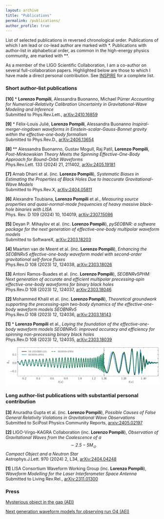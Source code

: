 ```yaml
---
layout: archive
title: "Publications"
permalink: /publications/
author_profile: true
---
```


List of selected publications in reversed chronological order. Publications of which I am lead or co-lead author are marked with *. Publications with author-list in alphabetical order, as common in the high-energy physics community, are marked with **.

As a member of the LIGO Scientific Collaboration, I am a co-author on several full-collaboration papers. Highlighted below are those to which I have made a direct personal contribution. See [INSPIRE](https://inspirehep.net/authors/2776658) for a complete list.

### Short author-list publications

**[10]** * **Lorenzo Pompili**, Alessandra Buonanno, Michael Pürrer *Accounting for Numerical-Relativity Calibration Uncertainty in Gravitational-Wave Modeling and Inference*  
Submitted to Phys.Rev.Lett., [arXiv:2410.16859](https://arxiv.org/abs/2410.16859)

**[9]** * Félix-Louis Julié, **Lorenzo Pompili**, Alessandra Buonanno *Inspiral-merger-ringdown waveforms in Einstein-scalar-Gauss-Bonnet gravity within the effective-one-body formalism*  
Submitted to Phys.Rev.D., [arXiv:2406.13654](https://arxiv.org/abs/2406.13654)

**[8]** ** Alessandra Buonanno, Gustav Mogull, Raj Patil, **Lorenzo Pompili**, *Post-Minkowskian Theory Meets the Spinning Effective-One-Body Approach for Bound-Orbit Waveforms*  
Phys.Rev.Lett. 133 (2024) 21, 211402, [arXiv:2405.19181](https://arxiv.org/abs/2405.19181)

**[7]** Arnab Dhani et al. (inc. **Lorenzo Pompili**), *Systematic Biases in Estimating the Properties of Black Holes Due to Inaccurate Gravitational-Wave Models*  
Submitted to Phys.Rev.X, [arXiv:2404.05811](https://arxiv.org/abs/2404.05811)

**[6]** Alexandre Toubiana, **Lorenzo Pompili** et al., *Measuring source properties and quasi-normal-mode frequencies of heavy massive black-hole binaries with LISA*  
Phys. Rev. D 109 (2024) 10, 104019, [arXiv:2307.15086](https://arxiv.org/abs/2307.15086)

**[5]** Deyan P. Mihaylov et al. (inc. **Lorenzo Pompili**), *pySEOBNR: a software package for the next generation of effective-one-body multipolar waveform models*  
Submitted to SoftwareX, [arXiv:2303.18203](https://arxiv.org/abs/2303.18203)

**[4]** Maarten van de Meent et al. (inc. **Lorenzo Pompili**), *Enhancing the SEOBNRv5 effective-one-body waveform model with second-order gravitational self-force fluxes*  
Phys.Rev.D 108 (2023) 12, 124038, [arXiv:2303.18026](https://arxiv.org/abs/2303.18026)

**[3]** Antoni Ramos-Buades et al. (inc. **Lorenzo Pompili**), *SEOBNRv5PHM: Next generation of accurate and efficient multipolar precessing-spin effective-one-body waveforms for binary black holes*  
Phys.Rev.D 108 (2023) 12, 124037, [arXiv:2303.18046](https://arxiv.org/abs/2303.18046)

**[2]** Mohammed Khalil et al. (inc. **Lorenzo Pompili**), *Theoretical groundwork supporting the precessing-spin two-body dynamics of the effective-one-body waveform models SEOBNRv5*  
Phys.Rev.D 108 (2023) 12, 124036, [arXiv:2303.18143](https://arxiv.org/abs/2303.18143)

**[1]** * **Lorenzo Pompili** et al., *Laying the foundation of the effective-one-body waveform models SEOBNRv5: improved accuracy and efficiency for spinning non-precessing binary black holes*  
Phys.Rev.D 108 (2023) 12, 124035, [arXiv:2303.18039](https://arxiv.org/abs/2303.18039)

![image info](./pictures/SXS_BBH_1225_Res5_polarisation_hp-1.png)

### Long author-list publications with substantial personal contribution

**[3]** Anuradha Gupta et al. (inc. **Lorenzo Pompili**), *Possible Causes of False General Relativity Violations in Gravitational Wave Observations*  
Submitted to SciPost Physics Community Reports, [arxiv:2405.02197](https://arxiv.org/abs/2405.02197)

**[2]** LIGO-Virgo-KAGRA Collaboration (inc. **Lorenzo Pompili**), *Observation of Gravitational Waves from the Coalescence of a $$\sim 2.5-5 M_\odot$$ Compact Object and a Neutron Star*  
Astrophys.J.Lett. 970 (2024) 2, L34, [arXiv:2404.04248](https://arxiv.org/abs/2404.04248)

**[1]** LISA Consortium Waveform Working Group (inc. **Lorenzo Pompili**), *Waveform Modelling for the Laser Interferometer Space Antenna*  
Submitted to Living Rev.Rel., [arXiv:2311.01300](https://arxiv.org/abs/2311.01300)

### Press

[Mysterious object in the gap (AEI)](https://www.aei.mpg.de/1138125/mysterious-object-in-the-gap?c=26160)

[Next generation waveform models for observing run O4 (AEI)](https://www.aei.mpg.de/1034138/new-waveform-models-for-o4?c=26149)